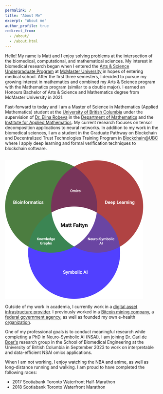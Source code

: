 ```yaml
---
permalink: /
title: "About Me"
excerpt: "About me"
author_profile: true
redirect_from: 
  - /about/
  - /about.html
---
```


Hello! My name is Matt and I enjoy solving problems at the intersection of the biomedical, computational, and mathematical sciences. My interest in biomedical research began when I entered the [Arts & Science Undergraduate Program](https://artsci.mcmaster.ca/) at [McMaster University](https://www.mcmaster.ca/) in hopes of entering medical school. After the first three semesters, I decided to pursue my growing interest in mathematics and combined my Arts & Science program with the Mathematics program (similar to a double major). I earned an Honours Bachelor of Arts & Science and Mathematics degree from McMaster University in 2021.

Fast-forward to today and I am a Master of Science in Mathematics (Applied Mathematics) student at the [University of British Columbia](https://www.ubc.ca/) under the supervision of [Dr. Elina Robeva](https://personal.math.ubc.ca/~erobeva/index.html) in the [Department of Mathematics](https://www.math.ubc.ca/home) and the [Institute for Applied Mathematics](https://www.iam.ubc.ca/). My current research focuses on tensor decomposition applications to neural networks. In addition to my work in the biomedical sciences, I am a student in the Graduate Pathway on Blockchain and Decentralized Trust Technologies Training Program in [Blockchain@UBC](https://blockchain.ubc.ca/) where I apply deep learning and formal verification techniques to blockchain software.

<br/><img src="/images/venn.png" style="width:90%;">

Outside of my work in academia, I currently work in a [digital asset infrastructure provider](https://www.aquanow.io/). I previously worked in a [Bitcoin mining company](https://www.blockwaresolutions.com/), a [federal government agency](https://www.statcan.gc.ca/en/start), as well as founded my own e-health [organization](https://llettonna.com/). 

One of my professional goals is to conduct meaningful research while completing a PhD in Neuro-Symbolic AI (NSAI). I am joining [Dr. Carl de Boer's](https://deboer.bme.ubc.ca/) research group in the School of Biomedical Engineering at the University of British Columbia in September 2023 to work on interpretable and data-efficient NSAI omics applications.

When I am not working, I enjoy watching the NBA and anime, as well as long-distance running and walking. I am proud to have completed the following races:
- 2017 Scotiabank Toronto Waterfront Half-Marathon
- 2018 Scotiabank Toronto Waterfront Marathon
